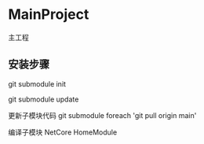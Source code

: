 # MainProject
主工程

## 安装步骤

git submodule init

git submodule update

更新子模块代码
git submodule foreach 'git pull origin main'

编译子模块
NetCore
HomeModule

